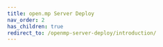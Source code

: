 ```yaml
---
title: open.mp Server Deploy
nav_order: 2
has_children: true
redirect_to: /openmp-server-deploy/introduction/
---
```

